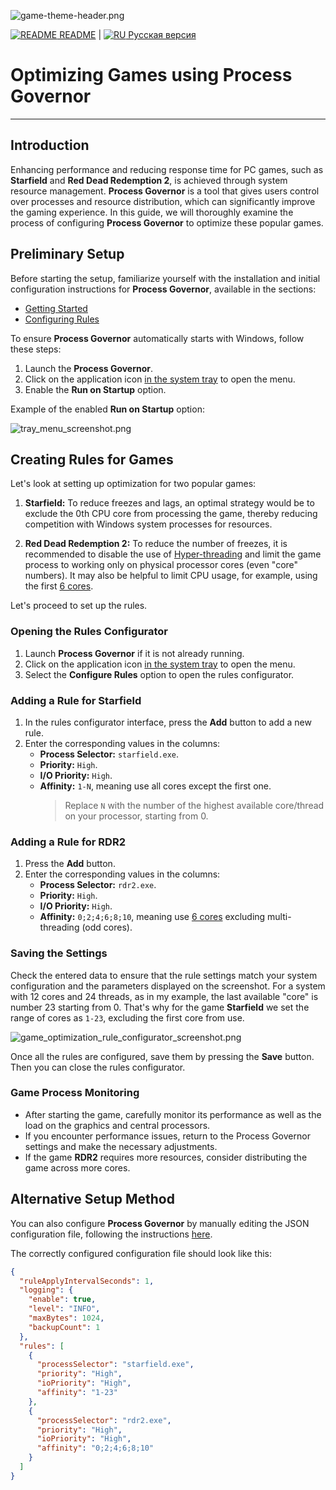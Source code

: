 ![game-theme-header.png](../images/game-theme-header.png)

[![README](../icons/readme.png) README](../README.md) | [![RU](../icons/ru.png) Русская версия](game_optimization.ru.md)

# Optimizing Games using Process Governor

---

## Introduction

Enhancing performance and reducing response time for PC games, such as **Starfield** and **Red Dead Redemption 2**, is
achieved through system resource management. **Process Governor** is a tool that gives users control over processes and
resource distribution, which can significantly improve the gaming experience. In this guide, we will thoroughly examine
the process of configuring **Process Governor** to optimize these popular games.

## Preliminary Setup

Before starting the setup, familiarize yourself with the installation and initial configuration instructions for
**Process Governor**, available in the sections:

- [Getting Started](../README.md#getting-started)
- [Configuring Rules](../ui_rule_configurator.md)

To ensure **Process Governor** automatically starts with Windows, follow these steps:

1. Launch the **Process Governor**.
2. Click on the application icon <u>in the system tray</u> to open the menu.
3. Enable the **Run on Startup** option.

Example of the enabled **Run on Startup** option:

![tray_menu_screenshot.png](../images/tray_menu_screenshot.png)

## Creating Rules for Games

Let's look at setting up optimization for two popular games:

1. **Starfield:** To reduce freezes and lags, an optimal strategy would be to exclude the 0th CPU core from processing
   the game, thereby reducing competition with Windows system processes for resources.

2. **Red Dead Redemption 2:** To reduce the number of freezes, it is recommended to disable the use of <u>
   Hyper-threading</u> and limit the game process to working only on physical processor cores (even "core" numbers). It
   may also be helpful to limit CPU usage, for example, using the first <u>6 cores</u>.

Let's proceed to set up the rules.

### Opening the Rules Configurator

1. Launch **Process Governor** if it is not already running.
2. Click on the application icon <u>in the system tray</u> to open the menu.
3. Select the **Configure Rules** option to open the rules configurator.

### Adding a Rule for Starfield

1. In the rules configurator interface, press the **Add** button to add a new rule.
2. Enter the corresponding values in the columns:
    - **Process Selector:** `starfield.exe`.
    - **Priority:** `High`.
    - **I/O Priority:** `High`.
    - **Affinity:** `1-N`, meaning use all cores except the first one.
      > Replace `N` with the number of the highest available core/thread on your processor, starting from 0.

### Adding a Rule for RDR2

1. Press the **Add** button.
2. Enter the corresponding values in the columns:
    - **Process Selector:** `rdr2.exe`.
    - **Priority:** `High`.
    - **I/O Priority:** `High`.
    - **Affinity:** `0;2;4;6;8;10`, meaning use <u>6 cores</u> excluding multi-threading (odd cores).

### Saving the Settings

Check the entered data to ensure that the rule settings match your system configuration and the parameters displayed on
the screenshot. For a system with 12 cores and 24 threads, as in my example, the last available "core" is number 23
starting from 0. That's why for the game **Starfield** we set the range of cores as `1-23`, excluding the first core
from use.

![game_optimization_rule_configurator_screenshot.png](../images/game_optimization_rule_configurator_screenshot.png)

Once all the rules are configured, save them by pressing the **Save** button. Then you can close the rules configurator.

### Game Process Monitoring

- After starting the game, carefully monitor its performance as well as the load on the graphics and central processors.
- If you encounter performance issues, return to the Process Governor settings and make the necessary adjustments.
- If the game **RDR2** requires more resources, consider distributing the game across more cores.

## Alternative Setup Method

You can also configure **Process Governor** by manually editing the JSON configuration file, following the
instructions [here](../configuration_file.md).

The correctly configured configuration file should look like this:

```json
{
  "ruleApplyIntervalSeconds": 1,
  "logging": {
    "enable": true,
    "level": "INFO",
    "maxBytes": 1024,
    "backupCount": 1
  },
  "rules": [
    {
      "processSelector": "starfield.exe",
      "priority": "High",
      "ioPriority": "High",
      "affinity": "1-23"
    },
    {
      "processSelector": "rdr2.exe",
      "priority": "High",
      "ioPriority": "High",
      "affinity": "0;2;4;6;8;10"
    }
  ]
}
```
